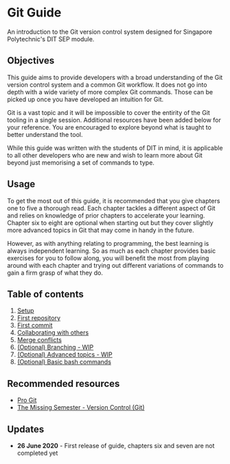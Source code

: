 # Git Guide

An introduction to the Git version control system designed for Singapore Polytechnic's DIT SEP module.

## Objectives

This guide aims to provide developers with a broad understanding of the Git version control system and a common Git workflow. It does not go into depth with a wide variety of more complex Git commands. Those can be picked up once you have developed an intuition for Git.

Git is a vast topic and it will be impossible to cover the entirity of the Git tooling in a single session. Additional resources have been added below for your reference. You are encouraged to explore beyond what is taught to better understand the tool.

While this guide was written with the students of DIT in mind, it is applicable to all other developers who are new and wish to learn more about Git beyond just memorising a set of commands to type.

## Usage

To get the most out of this guide, it is recommended that you give chapters one to five a thorough read. Each chapter tackles a different aspect of Git and relies on knowledge of prior chapters to accelerate your learning. Chapter six to eight are optional when starting out but they cover slightly more advanced topics in Git that may come in handy in the future.

However, as with anything relating to programming, the best learning is always independent learning. So as much as each chapter provides basic exercises for you to follow along, you will benefit the most from playing around with each chapter and trying out different variations of commands to gain a firm grasp of what they do.

## Table of contents

1. [Setup](./01-setup/README.md)
2. [First repository](./02-first-repository/README.md)
3. [First commit](./03-first-commit/README.md)
4. [Collaborating with others](./04-collaboration/README.md)
5. [Merge conflicts](./05-merge-conflicts/README.md)
6. [(Optional) Branching - WIP](./06-branching/README.md)
7. [(Optional) Advanced topics - WIP](./07-advanced-git/README.md)
8. [(Optional) Basic bash commands](./08-bash-tutorial/README.md)

## Recommended resources

- [Pro Git](https://git-scm.com/book/en/v2)
- [The Missing Semester - Version Control (Git)](https://missing.csail.mit.edu/2020/version-control/)

## Updates

- **26 June 2020** - First release of guide, chapters six and seven are not completed yet
